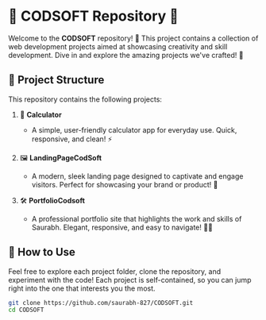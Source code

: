 # 🌟 CODSOFT Repository 🌟

Welcome to the **CODSOFT** repository! 🚀 This project contains a collection of web development projects aimed at showcasing creativity and skill development. Dive in and explore the amazing projects we've crafted! 🎨

## 📂 Project Structure

This repository contains the following projects:

1. 🔢 **Calculator**
   - A simple, user-friendly calculator app for everyday use. Quick, responsive, and clean! ⚡

2. 🖼️ **LandingPageCodSoft** 
   - A modern, sleek landing page designed to captivate and engage visitors. Perfect for showcasing your brand or product! 💼

3. 🛠️ **PortfolioCodsoft** 
   - A professional portfolio site that highlights the work and skills of Saurabh. Elegant, responsive, and easy to navigate! 🧑‍💻

## 🎯 How to Use

Feel free to explore each project folder, clone the repository, and experiment with the code! Each project is self-contained, so you can jump right into the one that interests you the most.

```bash
git clone https://github.com/saurabh-827/CODSOFT.git
cd CODSOFT
